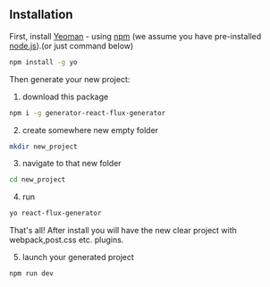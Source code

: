 ## Installation

First, install [Yeoman](http://yeoman.io) - using [npm](https://www.npmjs.com/) (we assume you have pre-installed [node.js](https://nodejs.org/)).(or just command below)

```bash
npm install -g yo
```

Then generate your new project:

1) download this package 

```bash
npm i -g generator-react-flux-generator
```

2) create somewhere new empty folder

```bash
mkdir new_project
```

3) navigate to that new folder

```bash
cd new_project
```

4)  run
```bash
yo react-flux-generator
```

That's all!
After install you will have the new clear project with webpack,post.css etc. plugins.

5) launch your generated project

```bash
npm run dev
```